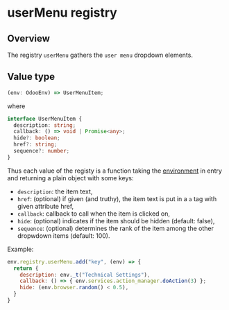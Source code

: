 # userMenu registry

## Overview

The registry `userMenu` gathers the `user menu` dropdown elements.

## Value type

```ts
(env: OdooEnv) => UserMenuItem;
```

where

```ts
interface UserMenuItem {
  description: string;
  callback: () => void | Promise<any>;
  hide?: boolean;
  href?: string;
  sequence?: number;
}
```

Thus each value of the registy is a function taking the [environment](../environment.md) in entry
and returning a plain object with some keys:

- `description`: the item text,
- `href`: (optional) if given (and truthy), the item text is put in a `a` tag with given attribute href,
- `callback`: callback to call when the item is clicked on,
- `hide`: (optional) indicates if the item should be hidden (default: false),
- `sequence`: (optional) determines the rank of the item among the other dropwdown items (default: 100).

Example:

```js
env.registry.userMenu.add("key", (env) => {
  return {
    description: env._t("Technical Settings"),
    callback: () => { env.services.action_manager.doAction(3) };
    hide: (env.browser.random() < 0.5),
  }
}
```
